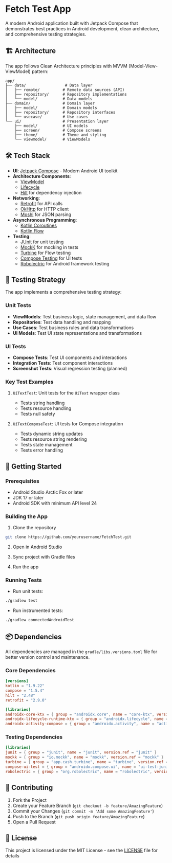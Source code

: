 # Fetch Test App

A modern Android application built with Jetpack Compose that demonstrates best practices in Android development, clean architecture, and comprehensive testing strategies.

## 🏗 Architecture

The app follows Clean Architecture principles with MVVM (Model-View-ViewModel) pattern:

```
app/
├── data/                 # Data layer
│   ├── remote/          # Remote data sources (API)
│   ├── repository/      # Repository implementations
│   └── model/           # Data models
├── domain/              # Domain layer
│   ├── model/           # Domain models
│   ├── repository/      # Repository interfaces
│   └── usecase/         # Use cases
└── ui/                  # Presentation layer
    ├── model/           # UI models
    ├── screen/          # Compose screens
    ├── theme/           # Theme and styling
    └── viewmodel/       # ViewModels

```

## 🛠 Tech Stack

- **UI**: [Jetpack Compose](https://developer.android.com/jetpack/compose) - Modern Android UI toolkit
- **Architecture Components**:
  - [ViewModel](https://developer.android.com/topic/libraries/architecture/viewmodel)
  - [Lifecycle](https://developer.android.com/jetpack/androidx/releases/lifecycle)
  - [Hilt](https://dagger.dev/hilt/) for dependency injection
- **Networking**:
  - [Retrofit](https://square.github.io/retrofit/) for API calls
  - [OkHttp](https://square.github.io/okhttp/) for HTTP client
  - [Moshi](https://github.com/square/moshi) for JSON parsing
- **Asynchronous Programming**:
  - [Kotlin Coroutines](https://kotlinlang.org/docs/coroutines-overview.html)
  - [Kotlin Flow](https://kotlinlang.org/docs/flow.html)
- **Testing**:
  - [JUnit](https://junit.org/junit4/) for unit testing
  - [MockK](https://mockk.io/) for mocking in tests
  - [Turbine](https://github.com/cashapp/turbine) for Flow testing
  - [Compose Testing](https://developer.android.com/jetpack/compose/testing) for UI tests
  - [Robolectric](http://robolectric.org/) for Android framework testing

## 🧪 Testing Strategy

The app implements a comprehensive testing strategy:

### Unit Tests
- **ViewModels**: Test business logic, state management, and data flow
- **Repositories**: Test data handling and mapping
- **Use Cases**: Test business rules and data transformations
- **UI Models**: Test UI state representations and transformations

### UI Tests
- **Compose Tests**: Test UI components and interactions
- **Integration Tests**: Test component interactions
- **Screenshot Tests**: Visual regression testing (planned)

### Key Test Examples
1. `UiTextTest`: Unit tests for the `UiText` wrapper class
   - Tests string handling
   - Tests resource handling
   - Tests null safety
   
2. `UiTextComposeTest`: UI tests for Compose integration
   - Tests dynamic string updates
   - Tests resource string rendering
   - Tests state management
   - Tests error handling

## 🚀 Getting Started

### Prerequisites
- Android Studio Arctic Fox or later
- JDK 17 or later
- Android SDK with minimum API level 24

### Building the App
1. Clone the repository
```bash
git clone https://github.com/yourusername/FetchTest.git
```

2. Open in Android Studio

3. Sync project with Gradle files

4. Run the app

### Running Tests
- Run unit tests:
```bash
./gradlew test
```

- Run instrumented tests:
```bash
./gradlew connectedAndroidTest
```

## 📦 Dependencies

All dependencies are managed in the `gradle/libs.versions.toml` file for better version control and maintenance.

### Core Dependencies
```toml
[versions]
kotlin = "1.9.22"
compose = "1.5.4"
hilt = "2.48"
retrofit = "2.9.0"

[libraries]
androidx-core-ktx = { group = "androidx.core", name = "core-ktx", version.ref = "coreKtx" }
androidx-lifecycle-runtime-ktx = { group = "androidx.lifecycle", name = "lifecycle-runtime-ktx", version.ref = "lifecycle" }
androidx-activity-compose = { group = "androidx.activity", name = "activity-compose", version.ref = "activityCompose" }
```

### Testing Dependencies
```toml
[libraries]
junit = { group = "junit", name = "junit", version.ref = "junit" }
mockk = { group = "io.mockk", name = "mockk", version.ref = "mockk" }
turbine = { group = "app.cash.turbine", name = "turbine", version.ref = "turbine" }
compose-ui-test = { group = "androidx.compose.ui", name = "ui-test-junit4", version.ref = "compose" }
robolectric = { group = "org.robolectric", name = "robolectric", version.ref = "robolectric" }
```

## 🤝 Contributing

1. Fork the Project
2. Create your Feature Branch (`git checkout -b feature/AmazingFeature`)
3. Commit your Changes (`git commit -m 'Add some AmazingFeature'`)
4. Push to the Branch (`git push origin feature/AmazingFeature`)
5. Open a Pull Request

## 📝 License

This project is licensed under the MIT License - see the [LICENSE](LICENSE) file for details
